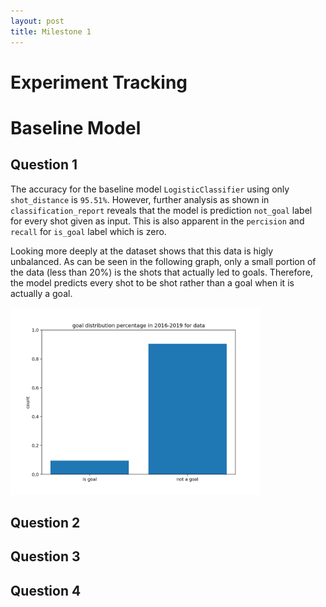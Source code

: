 ```yaml
---
layout: post
title: Milestone 1
---
```


# Experiment Tracking

#  Baseline Model 

## Question 1 
The accuracy for the baseline model `LogisticClassifier` using only `shot_distance` is `95.51%`. However, further analysis as shown in `classification_report` reveals that the model is prediction `not_goal` label for every shot given as input. This is also apparent in the `percision` and `recall` for `is_goal` label which is zero. 

Looking more deeply at the dataset shows that this data is higly unbalanced. As can be seen in the following graph, only a small portion of the data (less than 20%) is the shots that actually led to goals. Therefore, the model predicts every shot to be shot rather than a goal when it is actually a goal. 

<img src="../_assets/goal distribution percentage in 2016-2019 for data.png" alt="data_balance" width="400"/>


## Question 2 


## Question 3 


## Question 4 


